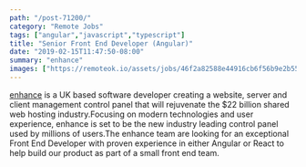 ```yaml
---
path: "/post-71200/"
category: "Remote Jobs"
tags: ["angular","javascript","typescript"]
title: "Senior Front End Developer (Angular)"
date: "2019-02-15T11:47:50-08:00"
summary: "enhance"
images: ["https://remoteok.io/assets/jobs/46f2a82588e44916cb6f56b9e2b552111550255445.png"]
---
```


[enhance](https://www.enhance.com) is a UK based software developer creating a website, server and client management control panel that will rejuvenate the $22 billion shared web hosting industry.Focusing on modern technologies and user experience, enhance is set to be the new industry leading control panel used by millions of users.The enhance team are looking for an exceptional Front End Developer with proven experience in either Angular or React to help build our product as part of a small front end team.
